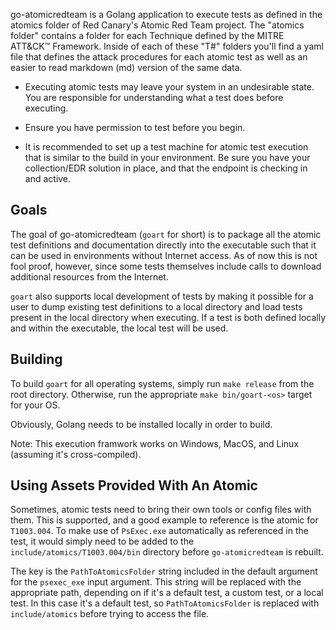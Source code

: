 go-atomicredteam is a Golang application to execute tests as defined in the
atomics folder of Red Canary's Atomic Red Team project. The "atomics folder"
contains a folder for each Technique defined by the MITRE ATT&CK™ Framework.
Inside of each of these "T#" folders you'll find a yaml file that defines the
attack procedures for each atomic test as well as an easier to read markdown
(md) version of the same data.

* Executing atomic tests may leave your system in an undesirable state. You are
  responsible for understanding what a test does before executing.

* Ensure you have permission to test before you begin.

* It is recommended to set up a test machine for atomic test execution that is
  similar to the build in your environment. Be sure you have your
  collection/EDR solution in place, and that the endpoint is checking in and
  active.

## Goals

The goal of go-atomicredteam (`goart` for short) is to package all the atomic
test definitions and documentation directly into the executable such that it
can be used in environments without Internet access. As of now this is not
fool proof, however, since some tests themselves include calls to download
additional resources from the Internet.

`goart` also supports local development of tests by making it possible for a
user to dump existing test definitions to a local directory and load tests
present in the local directory when executing. If a test is both defined
locally and within the executable, the local test will be used.

## Building

To build `goart` for all operating systems, simply run `make release` from
the root directory. Otherwise, run the appropriate `make bin/goart-<os>`
target for your OS.

Obviously, Golang needs to be installed locally in order to build.

Note: This execution framwork works on Windows, MacOS, and Linux (assuming
it's cross-compiled).

## Using Assets Provided With An Atomic

Sometimes, atomic tests need to bring their own tools or config files with them.
This is supported, and a good example to reference is the atomic for
`T1003.004`. To make use of `PsExec.exe` automatically as referenced in the
test, it would simply need to be added to the `include/atomics/T1003.004/bin`
directory before `go-atomicredteam` is rebuilt.

The key is the `PathToAtomicsFolder` string included in the default argument for
the `psexec_exe` input argument. This string will be replaced with the
appropriate path, depending on if it's a default test, a custom test, or a local
test. In this case it's a default test, so `PathToAtomicsFolder` is replaced
with `include/atomics` before trying to access the file.
